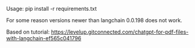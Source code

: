 Usage:
pip install -r requirements.txt

For some reason versions newer than langchain 0.0.198 does not work.

Based on tutorial:
https://levelup.gitconnected.com/chatgpt-for-pdf-files-with-langchain-ef565c041796